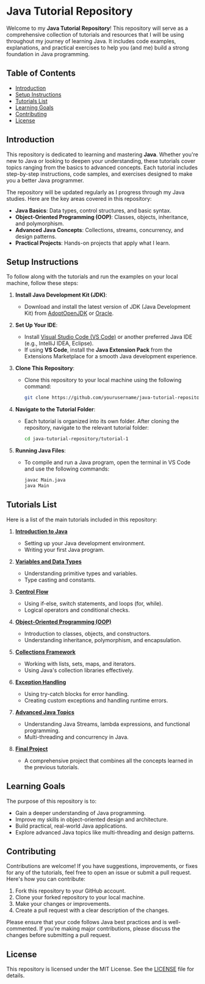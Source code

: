 # Java Tutorial Repository

Welcome to my **Java Tutorial Repository**! This repository will serve as a comprehensive collection of tutorials and resources that I will be using throughout my journey of learning Java. It includes code examples, explanations, and practical exercises to help you (and me) build a strong foundation in Java programming.

## Table of Contents

- [Introduction](#introduction)
- [Setup Instructions](#setup-instructions)
- [Tutorials List](#tutorials-list)
- [Learning Goals](#learning-goals)
- [Contributing](#contributing)
- [License](#license)

## Introduction

This repository is dedicated to learning and mastering **Java**. Whether you're new to Java or looking to deepen your understanding, these tutorials cover topics ranging from the basics to advanced concepts. Each tutorial includes step-by-step instructions, code samples, and exercises designed to make you a better Java programmer.

The repository will be updated regularly as I progress through my Java studies. Here are the key areas covered in this repository:

- **Java Basics**: Data types, control structures, and basic syntax.
- **Object-Oriented Programming (OOP)**: Classes, objects, inheritance, and polymorphism.
- **Advanced Java Concepts**: Collections, streams, concurrency, and design patterns.
- **Practical Projects**: Hands-on projects that apply what I learn.

## Setup Instructions

To follow along with the tutorials and run the examples on your local machine, follow these steps:

1. **Install Java Development Kit (JDK)**:
   - Download and install the latest version of JDK (Java Development Kit) from [AdoptOpenJDK](https://adoptopenjdk.net/) or [Oracle](https://www.oracle.com/java/technologies/javase-jdk11-downloads.html).
   
2. **Set Up Your IDE**:
   - Install [Visual Studio Code (VS Code)](https://code.visualstudio.com/) or another preferred Java IDE (e.g., IntelliJ IDEA, Eclipse).
   - If using **VS Code**, install the **Java Extension Pack** from the Extensions Marketplace for a smooth Java development experience.

3. **Clone This Repository**:
   - Clone this repository to your local machine using the following command:
     ```bash
     git clone https://github.com/yourusername/java-tutorial-repository.git
     ```

4. **Navigate to the Tutorial Folder**:
   - Each tutorial is organized into its own folder. After cloning the repository, navigate to the relevant tutorial folder:
     ```bash
     cd java-tutorial-repository/tutorial-1
     ```

5. **Running Java Files**:
   - To compile and run a Java program, open the terminal in VS Code and use the following commands:
     ```bash
     javac Main.java
     java Main
     ```

## Tutorials List

Here is a list of the main tutorials included in this repository:

1. [**Introduction to Java**](tutorial-1)
   - Setting up your Java development environment.
   - Writing your first Java program.

2. [**Variables and Data Types**](tutorial-2)
   - Understanding primitive types and variables.
   - Type casting and constants.

3. [**Control Flow**](tutorial-3)
   - Using if-else, switch statements, and loops (for, while).
   - Logical operators and conditional checks.

4. [**Object-Oriented Programming (OOP)**](tutorial-4)
   - Introduction to classes, objects, and constructors.
   - Understanding inheritance, polymorphism, and encapsulation.

5. [**Collections Framework**](tutorial-5)
   - Working with lists, sets, maps, and iterators.
   - Using Java's collection libraries effectively.

6. [**Exception Handling**](tutorial-6)
   - Using try-catch blocks for error handling.
   - Creating custom exceptions and handling runtime errors.

7. [**Advanced Java Topics**](tutorial-7)
   - Understanding Java Streams, lambda expressions, and functional programming.
   - Multi-threading and concurrency in Java.

8. [**Final Project**](tutorial-8)
   - A comprehensive project that combines all the concepts learned in the previous tutorials.

## Learning Goals

The purpose of this repository is to:
- Gain a deeper understanding of Java programming.
- Improve my skills in object-oriented design and architecture.
- Build practical, real-world Java applications.
- Explore advanced Java topics like multi-threading and design patterns.

## Contributing

Contributions are welcome! If you have suggestions, improvements, or fixes for any of the tutorials, feel free to open an issue or submit a pull request. Here's how you can contribute:

1. Fork this repository to your GitHub account.
2. Clone your forked repository to your local machine.
3. Make your changes or improvements.
4. Create a pull request with a clear description of the changes.

Please ensure that your code follows Java best practices and is well-commented. If you’re making major contributions, please discuss the changes before submitting a pull request.

## License

This repository is licensed under the MIT License. See the [LICENSE](LICENSE) file for details.
